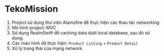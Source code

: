 # TekoMission


1. Project sử dụng thư viện Alamofire để thực hiện các thao tác networking
2. Mô hình project:  MVC 
3. Sử dụng RealmSwift để caching data dưới local database, sau đó sử dụng.
4. Các màn hình đã thực hiện: `Product Listing` + `Product Detail`
5. Xử lý trạng thái của mạng network.
